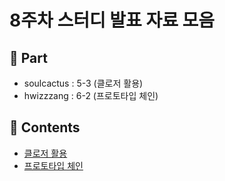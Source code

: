 # 8주차 스터디 발표 자료 모음

## 🧐 Part

-   soulcactus : 5-3 (클로저 활용)
-   hwizzzang : 6-2 (프로토타입 체인)

## 📝 Contents

-   [클로저 활용](part08/README.md)
-   [프로토타입 체인](part10/README.md)
